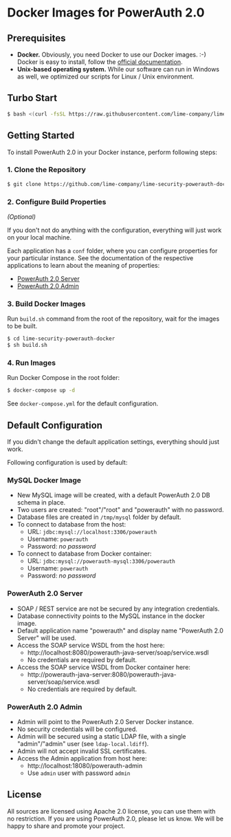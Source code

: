 # Docker Images for PowerAuth 2.0

## Prerequisites

- **Docker.** Obviously, you need Docker to use our Docker images. :-) Docker is easy to install, follow the [official documentation](https://docs.docker.com/engine/getstarted/step_one/).
- **Unix-based operating system.** While our software can run in Windows as well, we optimized our scripts for Linux / Unix environment.

## Turbo Start

```sh
$ bash <(curl -fsSL https://raw.githubusercontent.com/lime-company/lime-security-powerauth-docker/master/launch.sh)
```

## Getting Started

To install PowerAuth 2.0 in your Docker instance, perform following steps:

### 1. Clone the Repository

```sh
$ git clone https://github.com/lime-company/lime-security-powerauth-docker.git
```

### 2. Configure Build Properties

_(Optional)_

If you don't not do anything with the configuration, everything will just work on your local machine.

Each application has a `conf` folder, where you can configure properties for your particular instance. See the documentation of the respective applications to learn about the meaning of properties:

- [PowerAuth 2.0 Server](https://github.com/lime-company/lime-security-powerauth/wiki/Deploying-PowerAuth-2.0-Server)
- [PowerAuth 2.0 Admin](https://github.com/lime-company/lime-security-powerauth-admin/wiki/Deploying-PowerAuth-2.0-Admin)

### 3. Build Docker Images

Run `build.sh` command from the root of the repository, wait for the images to be built.

```sh
$ cd lime-security-powerauth-docker
$ sh build.sh
```

### 4. Run Images

Run Docker Compose in the root folder:

```sh
$ docker-compose up -d
```

See `docker-compose.yml` for the default configuration.

## Default Configuration

If you didn't change the default application settings, everything should just work.

Following configuration is used by default:

### MySQL Docker Image

- New MySQL image will be created, with a default PowerAuth 2.0 DB schema in place.
- Two users are created: "root"/"root" and "powerauth" with no password.
- Database files are created in `/tmp/mysql` folder by default.
- To connect to database from the host:
    - URL: `jdbc:mysql://localhost:3306/powerauth`
    - Username: `powerauth`
    - Password: _no password_
- To connect to database from Docker container:
    - URL: `jdbc:mysql://powerauth-mysql:3306/powerauth`
    - Username: `powerauth`
    - Password: _no password_

### PowerAuth 2.0 Server

- SOAP / REST service are not be secured by any integration credentials.
- Database connectivity points to the MySQL instance in the docker image.
- Default application name "powerauth" and display name "PowerAuth 2.0 Server" will be used.
- Access the SOAP service WSDL from the host here:
    - http://localhost:8080/powerauth-java-server/soap/service.wsdl
    - No credentials are required by default.
- Access the SOAP service WSDL from Docker container here:
    - http://powerauth-java-server:8080/powerauth-java-server/soap/service.wsdl
    - No credentials are required by default.

### PowerAuth 2.0 Admin

- Admin will point to the PowerAuth 2.0 Server Docker instance.
- No security credentials will be configured.
- Admin will be secured using a static LDAP file, with a single "admin"/"admin" user (see `ldap-local.ldiff`).
- Admin will not accept invalid SSL certificates.
- Access the Admin application from host here:
    - http://localhost:18080/powerauth-admin
    - Use `admin` user with password `admin`

## License

All sources are licensed using Apache 2.0 license, you can use them with no restriction. If you are using PowerAuth 2.0, please let us know. We will be happy to share and promote your project.
